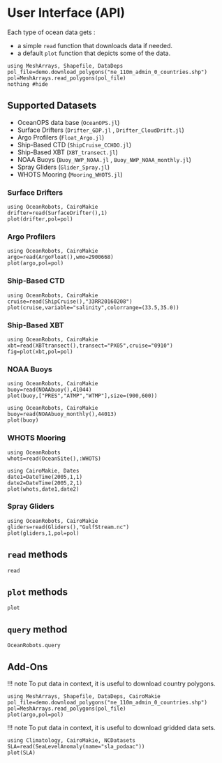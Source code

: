 # User Interface (API)

Each type of ocean data gets :

- a simple `read` function that downloads data if needed.
- a default `plot` function that depicts some of the data.

```@setup ex1
using MeshArrays, Shapefile, DataDeps
pol_file=demo.download_polygons("ne_110m_admin_0_countries.shp")
pol=MeshArrays.read_polygons(pol_file)
nothing #hide
```

## Supported Datasets

- OceanOPS data base (`OceanOPS.jl`)
- Surface Drifters (`Drifter_GDP.jl` , `Drifter_CloudDrift.jl`)
- Argo Profilers (`Float_Argo.jl`)
- Ship-Based CTD (`ShipCruise_CCHDO.jl`)
- Ship-Based XBT (`XBT_transect.jl`)
- NOAA Buoys (`Buoy_NWP_NOAA.jl` , `Buoy_NWP_NOAA_monthly.jl`)
- Spray Gliders (`Glider_Spray.jl`)
- WHOTS Mooring (`Mooring_WHOTS.jl`)

### Surface Drifters

```@example ex1
using OceanRobots, CairoMakie
drifter=read(SurfaceDrifter(),1)
plot(drifter,pol=pol)
```

### Argo Profilers

```@example ex1
using OceanRobots, CairoMakie
argo=read(ArgoFloat(),wmo=2900668)
plot(argo,pol=pol)
```

### Ship-Based CTD

```@example ex1
using OceanRobots, CairoMakie
cruise=read(ShipCruise(),"33RR20160208")
plot(cruise,variable="salinity",colorrange=(33.5,35.0))
```

### Ship-Based XBT

```@example ex1
using OceanRobots, CairoMakie
xbt=read(XBTtransect(),transect="PX05",cruise="0910")
fig=plot(xbt,pol=pol)
```

### NOAA Buoys

```@example ex1
using OceanRobots, CairoMakie
buoy=read(NOAAbuoy(),41044)
plot(buoy,["PRES","ATMP","WTMP"],size=(900,600))
```

```@example ex1
using OceanRobots, CairoMakie
buoy=read(NOAAbuoy_monthly(),44013)
plot(buoy)
```

### WHOTS Mooring

```@example ex1
using OceanRobots
whots=read(OceanSite(),:WHOTS)

using CairoMakie, Dates
date1=DateTime(2005,1,1)
date2=DateTime(2005,2,1)
plot(whots,date1,date2)
```

### Spray Gliders

```@example ex1
using OceanRobots, CairoMakie
gliders=read(Gliders(),"GulfStream.nc")
plot(gliders,1,pol=pol)
```

## `read` methods

```@docs
read
```

## `plot` methods

```@docs
plot
```

## `query` method

```@docs
OceanRobots.query
```

## Add-Ons

!!! note
    To put data in context, it is useful to download country polygons.

```@example ex1
using MeshArrays, Shapefile, DataDeps, CairoMakie
pol_file=demo.download_polygons("ne_110m_admin_0_countries.shp")
pol=MeshArrays.read_polygons(pol_file)
plot(argo,pol=pol)
```

!!! note
    To put data in context, it is useful to download gridded data sets.

```@example ex1
using Climatology, CairoMakie, NCDatasets
SLA=read(SeaLevelAnomaly(name="sla_podaac"))
plot(SLA)
```

